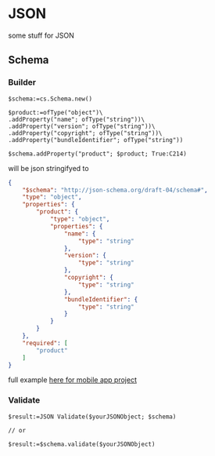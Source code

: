 # JSON

some stuff for JSON

## Schema

### Builder

```4d
$schema:=cs.Schema.new()

$product:=ofType("object")\
.addProperty("name"; ofType("string"))\
.addProperty("version"; ofType("string"))\
.addProperty("copyright"; ofType("string"))\
.addProperty("bundleIdentifier"; ofType("string"))

$schema.addProperty("product"; $product; True:C214)

```

will be json stringifyed to

```json
{
	"$schema": "http://json-schema.org/draft-04/schema#",
	"type": "object",
	"properties": {
		"product": {
			"type": "object",
			"properties": {
				"name": {
					"type": "string"
				},
				"version": {
					"type": "string"
				},
				"copyright": {
					"type": "string"
				},
				"bundleIdentifier": {
					"type": "string"
				}
			}
		}
	},
	"required": [
		"product"
	]
}
```

full example [here for mobile app project](Project/Sources/Methods/test_projectMobile.4dm)

### Validate

```4d
$result:=JSON Validate($yourJSONObject; $schema)

// or

$result:=$schema.validate($yourJSONObject)
```
